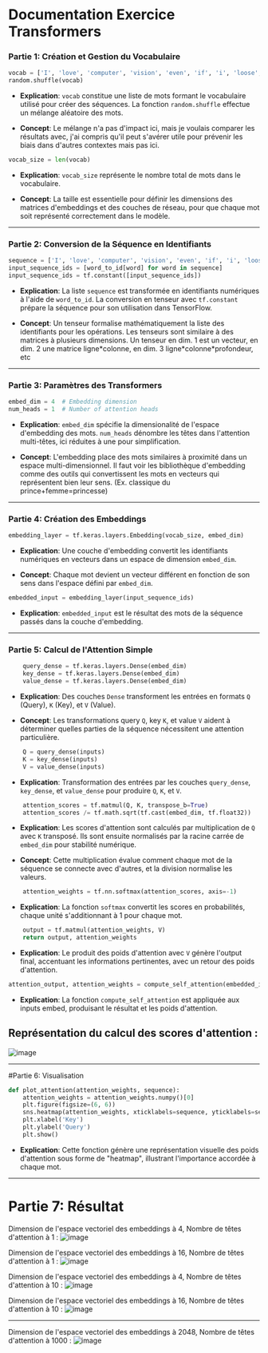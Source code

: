 # Documentation Exercice Transformers

### Partie 1: Création et Gestion du Vocabulaire

```python
vocab = ['I', 'love', 'computer', 'vision', 'even', 'if', 'i', 'loose', 'my', 'sanity', 'over', 'it']
random.shuffle(vocab)
```

- **Explication**: `vocab` constitue une liste de mots formant le vocabulaire utilisé pour créer des séquences. La fonction `random.shuffle` effectue un mélange aléatoire des mots.

- **Concept**: Le mélange n'a pas d'impact ici, mais je voulais comparer les résultats avec, j'ai compris qu'il peut s'avérer utile pour prévenir les biais dans d'autres contextes mais pas ici.

```python
vocab_size = len(vocab)
```

- **Explication**: `vocab_size` représente le nombre total de mots dans le vocabulaire.

- **Concept**: La taille est essentielle pour définir les dimensions des matrices d'embeddings et des couches de réseau, pour que chaque mot soit représenté correctement dans le modèle.
---
### Partie 2: Conversion de la Séquence en Identifiants

```python
sequence = ['I', 'love', 'computer', 'vision', 'even', 'if', 'i', 'loose', 'my', 'sanity', 'over', 'it']
input_sequence_ids = [word_to_id[word] for word in sequence]
input_sequence_ids = tf.constant([input_sequence_ids])
```

- **Explication**: La liste `sequence` est transformée en identifiants numériques à l'aide de `word_to_id`. La conversion en tenseur avec `tf.constant` prépare la séquence pour son utilisation dans TensorFlow.

- **Concept**: Un tenseur formalise mathématiquement la liste des identifiants pour les opérations. Les tenseurs sont similaire à des matrices à plusieurs dimensions. Un tenseur en dim. 1 est un vecteur, en dim. 2 une matrice ligne*colonne, en dim. 3 ligne\*colonne\*profondeur, etc
---
### Partie 3: Paramètres des Transformers

```python
embed_dim = 4  # Embedding dimension
num_heads = 1  # Number of attention heads
```

- **Explication**: `embed_dim` spécifie la dimensionalité de l'espace d'embedding des mots. `num_heads` dénombre les têtes dans l'attention multi-têtes, ici réduites à une pour simplification.

- **Concept**: L'embedding place des mots similaires à proximité dans un espace multi-dimensionnel. Il faut voir les bibliothèque d'embedding comme des outils qui convertissent les mots en vecteurs qui représentent bien leur sens. (Ex. classique du prince+femme=princesse)
---
### Partie 4: Création des Embeddings

```python
embedding_layer = tf.keras.layers.Embedding(vocab_size, embed_dim)
```

- **Explication**: Une couche d'embedding convertit les identifiants numériques en vecteurs dans un espace de dimension `embed_dim`.

- **Concept**: Chaque mot devient un vecteur différent en fonction de son sens dans l'espace défini par `embed_dim`.

```python
embedded_input = embedding_layer(input_sequence_ids)
```

- **Explication**: `embedded_input` est le résultat des mots de la séquence passés dans la couche d'embedding.
---
### Partie 5: Calcul de l'Attention Simple

```python
    query_dense = tf.keras.layers.Dense(embed_dim)
    key_dense = tf.keras.layers.Dense(embed_dim)
    value_dense = tf.keras.layers.Dense(embed_dim)
```

- **Explication**: Des couches `Dense` transforment les entrées en formats `Q` (Query), `K` (Key), et `V` (Value).

- **Concept**: Les transformations query `Q`, key `K`, et value `V` aident à déterminer quelles parties de la séquence nécessitent une attention particulière. 

```python
    Q = query_dense(inputs)
    K = key_dense(inputs)
    V = value_dense(inputs)
```

- **Explication**: Transformation des entrées par les couches `query_dense`, `key_dense`, et `value_dense` pour produire `Q`, `K`, et `V`.

```python
    attention_scores = tf.matmul(Q, K, transpose_b=True)
    attention_scores /= tf.math.sqrt(tf.cast(embed_dim, tf.float32))
```

- **Explication**: Les scores d'attention sont calculés par multiplication de `Q` avec `K` transposé. Ils sont ensuite normalisés par la racine carrée de `embed_dim` pour stabilité numérique.

- **Concept**: Cette multiplication évalue comment chaque mot de la séquence se connecte avec d'autres, et la division normalise les valeurs.

```python
    attention_weights = tf.nn.softmax(attention_scores, axis=-1)
```

- **Explication**: La fonction `softmax` convertit les scores en probabilités, chaque unité s'additionnant à 1 pour chaque mot.


```python
    output = tf.matmul(attention_weights, V)
    return output, attention_weights
```

- **Explication**: Le produit des poids d'attention avec `V` génère l'output final, accentuant les informations pertinentes, avec un retour des poids d'attention.

```python
attention_output, attention_weights = compute_self_attention(embedded_input, embed_dim)
```

- **Explication**: La fonction `compute_self_attention` est appliquée aux inputs embed, produisant le résultat et les poids d'attention.

## Représentation du calcul des scores d'attention :

![image](https://github.com/user-attachments/assets/8bc5ac59-c7c8-4515-b0a6-20c7e7276589)

---
#Partie 6: Visualisation

```python
def plot_attention(attention_weights, sequence):
    attention_weights = attention_weights.numpy()[0]
    plt.figure(figsize=(6, 6))
    sns.heatmap(attention_weights, xticklabels=sequence, yticklabels=sequence, cmap='viridis', annot=True)
    plt.xlabel('Key')
    plt.ylabel('Query')
    plt.show()
```

- **Explication**: Cette fonction génère une représentation visuelle des poids d'attention sous forme de "heatmap", illustrant l'importance accordée à chaque mot.
---
# Partie 7: Résultat

Dimension de l'espace vectoriel des embeddings à 4, Nombre de têtes d'attention à 1 :
![image](https://github.com/user-attachments/assets/1dc78914-e6b6-4580-b369-0eab1aeaa764)

Dimension de l'espace vectoriel des embeddings à 16, Nombre de têtes d'attention à 1 :
![image](https://github.com/user-attachments/assets/dff46090-0598-43ab-b84c-424dc9733661)

Dimension de l'espace vectoriel des embeddings à 4, Nombre de têtes d'attention à 10 :
![image](https://github.com/user-attachments/assets/7e2259df-9b25-41c7-b5aa-13cbcce76b12)

Dimension de l'espace vectoriel des embeddings à 16, Nombre de têtes d'attention à 10 :
![image](https://github.com/user-attachments/assets/59c4eccf-ef60-4d8c-b79f-0525a35e7a48)

---
Dimension de l'espace vectoriel des embeddings à 2048, Nombre de têtes d'attention à 1000 :
![image](https://github.com/user-attachments/assets/c5c9f940-8aae-4d9a-819e-4449fc1d1693)

